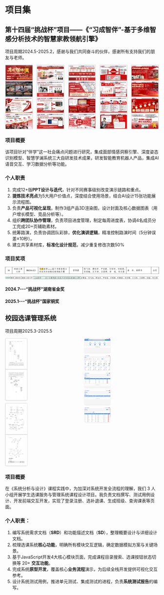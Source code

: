 # 项目集
## 第十四届“挑战杯”项目——《“习成智伴”-基于多维智感分析技术的智慧家教领航引擎》
项目周期2024.5-2025.2，感谢与我们共同奋斗的伙伴，感谢所有支持我们的朋友与老师。

<div style="display: flex; justify-content: space-between;">
  <img src="https://github.com/Cisita/myPortfolio/blob/main/imageicon/1.png" alt="图片1" style="width: 18%;transition: transform 0.3s ease; cursor: pointer;" />
  <img src="https://github.com/Cisita/myPortfolio/blob/main/imageicon/2.png" alt="图片2" style="width: 18%;transition: transform 0.3s ease; cursor: pointer;" />
  <img src="https://github.com/Cisita/myPortfolio/blob/main/imageicon/3.png" alt="图片3" style="width: 18%;transition: transform 0.3s ease; cursor: pointer;" />
  <img src="https://github.com/Cisita/myPortfolio/blob/main/imageicon/4.png" alt="图片4" style="width: 18%;transition: transform 0.3s ease; cursor: pointer;" />
  <img src="https://github.com/Cisita/myPortfolio/blob/main/imageicon/5.png" alt="图片5" style="width: 18%;transition: transform 0.3s ease; cursor: pointer;" />
</div>

### 项目概要
该项目针对“伴学”这一社会痛点问题进行研究，集成面部情感洞察引擎、深度姿态识别模型、智慧学澜系统三大自研发技术成果，研发智能教育机器人产品，集成AI语音交互、学习数据分析等功能。
### 个人职责
1. 完成12+版**PPT设计与迭代**，针对不同赛事级别改变演示链路和重点。
2. **提炼技术亮点**为5大用户价值点，深度结合使用场景，结合AI设计15张功能展示流程图。
3. 负责**产品可视化呈现**，制作3组产品3D渲染图，设计封面及核心数据图表（用户增长模型、竞品分析等）。
4. 组织**跨团队协作管理**，负责项目进度管理，制定每周进度表，协调4名成员分工完成20+页辅助素材。
5. 统筹路演，负责协调团队彩排，**优化演讲逻辑**，精准控制路演时间（5分钟误差±10秒）。
6. 建立共享素材库，**标准化设计规范**，减少重复修改次数50%
### 项目奖项
![获奖情况3](https://github.com/Cisita/myPortfolio/blob/main/imageicon/3%23.png)
![获奖情况4](https://github.com/Cisita/myPortfolio/blob/main/imageicon/4%23.png)
#### 2024.7---“挑战杯”湖南省金奖
#### 2025.1---“挑战杯”国家铜奖


## 校园选课管理系统
项目周期2025.3-2025.5

<div style="display:flex;gap:15px;max-width:1200px;margin:0 auto;">
  <div style="flex:1;display:flex;flex-direction:column;gap:8px">
    <img src="https://github.com/Cisita/myPortfolio/blob/main/imageicon/a.png?raw=true" alt="长图1" style="width:30%;border-radius:4px;box-shadow:0 1px 3px rgba(0,0,0,0.1)">
    <img src="https://github.com/Cisita/myPortfolio/blob/main/imageicon/b.png?raw=true" alt="长图2" style="width:30%;border-radius:4px;box-shadow:0 1px 3px rgba(0,0,0,0.1)">
  </div>
  <div style="flex:1;display:flex;flex-direction:column;gap:8px">
    <img src="https://github.com/Cisita/myPortfolio/blob/main/imageicon/c.png?raw=true" alt="长条图1" style="width:35%;border-radius:4px;box-shadow:0 1px 3px rgba(0,0,0,0.1)">
    <img src="https://github.com/Cisita/myPortfolio/blob/main/imageicon/d.png?raw=true" alt="长条图2" style="width:35%;border-radius:4px;box-shadow:0 1px 3px rgba(0,0,0,0.1)">
    <img src="https://github.com/Cisita/myPortfolio/blob/main/imageicon/e.png?raw=true" alt="长条图3" style="width:35%;border-radius:4px;box-shadow:0 1px 3px rgba(0,0,0,0.1)">
    <img src="https://github.com/Cisita/myPortfolio/blob/main/imageicon/f.png?raw=true" alt="长条图4" style="width:35%;border-radius:4px;box-shadow:0 1px 3px rgba(0,0,0,0.1)">
    <img src="https://github.com/Cisita/myPortfolio/blob/main/imageicon/g.png?raw=true" alt="长条图5" style="width:35%;border-radius:4px;box-shadow:0 1px 3px rgba(0,0,0,0.1)">
  </div>
</div>

### 项目概要
在《系统分析与设计》课程实践中，为加深对系统开发全流程的理解，我们 3 人小组开展学生选课服务与管理系统课程设计项目。我负责文档撰写、测试用例设计、开发前端交互开发，实现了登录注册、选补退课、生成班级、查询课表等页面。
### 个人职责：​
1. 编写系统需求文档（**SRD**）和功能描述文档（**SD**），整理概要设计与详细设计文档。
2. 梳理选课系统**核心功能**，明确所有模块交互逻辑，确定数据模拟方案与关键场景。
3. 基于JavaScript开发4大核心模块页面，完成课程目录搜索、选课按钮状态切换等 20+ **交互功能**。
4. 完成系统**原型开发**，覆盖核心**业务流程**演示，为后续全栈开发提供可视化交互参考。
5. 设计系统测试用例，推进单元测试、集成测试的进程，负责**系统测试报告**的编写。

